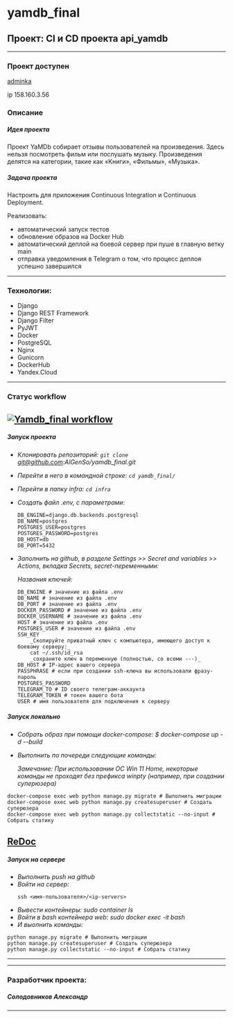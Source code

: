 # yamdb_final
**Проект: CI и CD проекта api_yamdb**
---
---

### Проект доступен
[adminka](http://158.160.3.56/admin/)

ip 158.160.3.56

### Описание
##### Идея проекта
Проект YaMDb собирает отзывы пользователей на произведения.
Здесь нельзя посмотреть фильм или послушать музыку.
Произведения делятся на категории, такие как «Книги», «Фильмы», «Музыка».
##### Задача проекта
Настроить для приложения Continuous Integration и Continuous Deployment.

Реализовать: 
- автоматический запуск тестов
- обновление образов на Docker Hub
- автоматический деплой на боевой сервер при пуше в главную ветку main
- отправка уведомления в Telegram о том, что процесс деплоя успешно завершился
---

### Технологии:
- Django 
- Django REST Framework
- Django Filter
- PyJWT
- Docker
- PostgreSQL
- Nginx
- Gunicorn
- DockerHub
- Yandex.Cloud
---

### Статус workflow
[![Yamdb_final workflow](https://github.com/AlGenSo/yamdb_final/actions/workflows/yamdb_workflow.yml/badge.svg)](https://github.com/AlGenSo/yamdb_final/actions/workflows/yamdb_workflow.yml)
---

##### Запуск проекта

* _Клонировать репозиторий: `git clone` git@github.com:AlGenSo/yamdb_final.git_
* _Перейти в него в командной строке: `cd yamdb_final/`_
* _Перейти в папку infra: `cd infra`_
* _Создать файл .env, с параметрами:_
    ```
    DB_ENGINE=django.db.backends.postgresql
    DB_NAME=postgres
    POSTGRES_USER=postgres
    POSTGRES_PASSWORD=postgres
    DB_HOST=db
    DB_PORT=5432
    ```
* _Заполнить на github, в разделе Settings >> Secret and variables >> Actions, вкладка Secrets, secret-переменными:_

    _Названия ключей:_
    ~~~
    DB_ENGINE # значение из файла .env
    DB_NAME # значение из файла .env
    DB_PORT # значение из файла .env
    DOCKER_PASSWORD # значение из файла .env
    DOCKER_USERNAME # значение из файла .env
    HOST # значение из файла .env
    POSTGRES_USER # значение из файла .env
    SSH_KEY
        _Скопируйте приватный ключ с компьютера, имеющего доступ к боевому серверу:_
        cat ~/.ssh/id_rsa
        _сохраните ключ в переменную (полностью, со всеми ---)_
    DB_HOST # IP-адрес вашего сервера
    PASSPHRASE # если при создании ssh-ключа вы использовали фразу-пароль
    POSTGRES_PASSWORD
    TELEGRAM_TO # ID своего телеграм-аккаунта
    TELEGRAM_TOKEN # токен вашего бота
    USER # имя пользователя для подключения к серверу
    ~~~

##### Запуск локально

* _Собрать образ при помощи docker-compose: $ docker-compose up -d --build_
* _Выполнить по почереди следующие команды:_

    _Замечание: При использовании ОС Win 11 Home, некоторые команды не проходят без префикса winpty (например, при создании суперюзера)_

~~~
docker-compose exec web python manage.py migrate # Выполнить миграции
docker-compose exec web python manage.py createsuperuser # Создать суперюзера
docker-compose exec web python manage.py collectstatic --no-input # Собрать статику
~~~

[ReDoc](http://localhost/redoc/)
---

##### Запуск на сервере
* _Выполнить push на github_
* _Войти на сервер:_
    ~~~
    ssh <имя-пользователя>/<ip-servers>
    ~~~
* _Вывести контейнеры: sudo container ls_
* _Войти в bash контейнера web: sudo docker exec -it <ID> bash_
* _И выолнить команды:_
~~~
python manage.py migrate # Выполнить миграции
python manage.py createsuperuser # Создать суперюзера
python manage.py collectstatic --no-input # Собрать статику
~~~
---
---


### Разработчик проекта:
##### Солодовников Александр
---